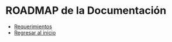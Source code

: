 # ROADMAP de la Documentación

- [Requerimientos](./requerimientos.md)
- [Regresar al inicio](https://github.com/Antonio-Cituk/Hunnigan)
